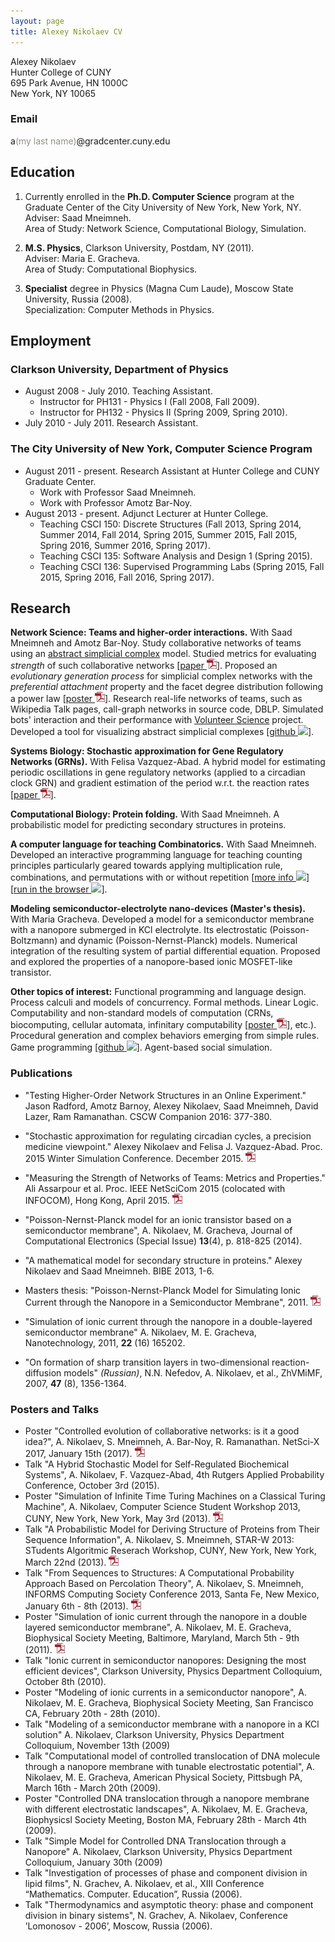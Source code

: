 ```yaml
---
layout: page
title: Alexey Nikolaev CV
---
```


Alexey Nikolaev  
Hunter College of CUNY  
695 Park Avenue, HN 1000C  
New York, NY 10065

### Email
a<span style="color:#969086;">(my last name)</span>@gradcenter.cuny.edu

## Education

1. Currently enrolled in the **Ph.D. Computer Science** program at the Graduate Center of the City University of New York, New York, NY.  
  Adviser: Saad Mneimneh.  
  Area of Study: Network Science, Computational Biology, Simulation.

2. **M.S. Physics**, Clarkson University, Postdam, NY (2011).  
  Adviser: Maria E. Gracheva.  
  Area of Study: Computational Biophysics. 

3. **Specialist** degree in Physics (Magna Cum Laude), Moscow State University, Russia (2008).  
  Specialization: Computer Methods in Physics.

## Employment

### Clarkson University, Department of Physics     
+ August 2008 - July 2010. Teaching Assistant.     
  + Instructor for PH131 - Physics I (Fall 2008, Fall 2009).    
  + Instructor for PH132 - Physics II (Spring 2009, Spring 2010).   
+ July 2010 - July 2011. Research Assistant.   

### The City University of New York, Computer Science Program     
+ August 2011 - present. Research Assistant at Hunter College and CUNY Graduate Center.    
  + Work with Professor Saad Mneimneh.   
  + Work with Professor Amotz Bar-Noy.   
+ August 2013 - present. Adjunct Lecturer at Hunter College.    
  + Teaching CSCI 150: Discrete Structures (Fall 2013, Spring 2014, Summer 2014, Fall 2014, Spring 2015, Summer 2015, Fall 2015,
    Spring 2016, Summer 2016, Spring 2017).   
  + Teaching CSCI 135: Software Analysis and Design 1 (Spring 2015).   
  + Teaching CSCI 136: Supervised Programming Labs (Spring 2015, Fall 2015, Spring 2016, Fall 2016, Spring 2017).   

## Research

**Network Science: Teams and higher-order interactions.**
With Saad Mneimneh and Amotz Bar-Noy.
Study collaborative networks of teams using an
[abstract simplicial complex](https://en.wikipedia.org/wiki/Abstract_simplicial_complex) model.
Studied metrics for evaluating *strength* of such collaborative networks
\[[paper&nbsp;![pdf][pdfimg]](https://pdfs.semanticscholar.org/c796/20efa50b7ed63b6d0f673c2d6e2306fa4db0.pdf)\].
Proposed an *evolutionary generation process* for simplicial complex networks with
the *preferential attachment* property and the facet degree distribution following a power law
\[[poster&nbsp;![pdf][pdfimg]](/docs/poster-netscix-2017.pdf)\].
Research real-life networks of teams, such as Wikipedia Talk pages, call-graph networks in source code, DBLP. 
Simulated bots' interaction and their performance with [Volunteer Science](https://volunteerscience.com/) project.
Developed a tool for visualizing abstract simplicial complexes \[[github&nbsp;![][codeimg]](https://github.com/a-nikolaev/visualsc)\].

**Systems Biology: Stochastic approximation for Gene Regulatory Networks (GRNs).**
With Felisa Vazquez-Abad. A hybrid model for estimating periodic oscillations in gene regulatory networks 
(applied to a circadian clock GRN) and gradient estimation of the period w.r.t. the reaction rates 
\[[paper&nbsp;![pdf][pdfimg]](https://pdfs.semanticscholar.org/0dc2/58e96178c50e18c7d19734216609c95e1602.pdf)].

**Computational Biology: Protein folding.**
With Saad Mneimneh. A probabilistic model for predicting secondary structures in proteins.

**A computer language for teaching Combinatorics.**
With Saad Mneimneh. Developed an interactive programming language for teaching counting principles
particularly geared towards applying multiplication rule, combinations, and permutations with or without repetition
\[[more&nbsp;info&nbsp;![][pageimg]](http://www.cs.hunter.cuny.edu/~saad/count/)\]
\[[run&nbsp;in&nbsp;the&nbsp;browser&nbsp;![][runimg]](http://a-nikolaev.github.io/counting/)\].

**Modeling semiconductor-electrolyte nano-devices (Master's thesis).**
With Maria Gracheva. Developed a model for a semiconductor membrane with a nanopore
submerged in KCl electrolyte. Its electrostatic (Poisson-Boltzmann) and dynamic (Poisson-Nernst-Planck) models.
Numerical integration of the resulting system of partial differential equation. 
Proposed and explored the properties of a nanopore-based ionic MOSFET-like transistor.

**Other topics of interest:** 
Functional programming and language design. Process calculi and models of concurrency. Formal methods. Linear Logic. 
Computability and non-standard models of computation (CRNs, biocomputing, cellular automata, infinitary computability
\[[poster&nbsp;![pdf][pdfimg]](/docs/poster-cssw-2013-ittm.pdf)\], etc.). 
Procedural generation and complex behaviors emerging from simple rules. 
Game programming \[[github&nbsp;![][codeimg]](https://github.com/a-nikolaev/wanderers)\]. Agent-based social simulation. 

### Publications

* "Testing Higher-Order Network Structures in an Online Experiment." 
Jason Radford, Amotz Barnoy, Alexey Nikolaev, Saad Mneimneh, David Lazer, Ram Ramanathan.
CSCW Companion 2016: 377-380.

* "Stochastic approximation for regulating circadian cycles, a precision medicine viewpoint."
Alexey Nikolaev and Felisa J. Vazquez-Abad. Proc. 2015 Winter Simulation Conference. December 2015.
  [![pdf][pdfimg]](https://pdfs.semanticscholar.org/0dc2/58e96178c50e18c7d19734216609c95e1602.pdf)

* "Measuring the Strength of Networks of Teams: Metrics and Properties."
Ali Assarpour et al. Proc. IEEE NetSciCom 2015 (colocated with INFOCOM), Hong Kong, April 2015. 
  [![pdf][pdfimg]](https://pdfs.semanticscholar.org/c796/20efa50b7ed63b6d0f673c2d6e2306fa4db0.pdf)

* "Poisson-Nernst-Planck model for an ionic transistor based on a semiconductor membrane", 
A. Nikolaev, M. Gracheva, Journal of Computational Electronics (Special Issue) **13**(4), p. 818-825 (2014). 

* "A mathematical model for secondary structure in proteins." Alexey Nikolaev and Saad Mneimneh.
BIBE 2013, 1-6.

<!--
* "Polymer translocation through an electrically tunable nanopore in a multilayered semiconductor membrane", 
D. Melnikov, A. Nikolaev, J.-P. Leburton, M.E. Gracheva, 
Book Chapter in "Nanopore-based technology: single molecule characterization and DNA sequencing", 
edited by M.E. Gracheva, p. 187-210, Humana Press (2012),
ISBN 978-1-61779-772-9, DOI 10.1007/978-1-61779-773-6. (Methods Mol Biol; 2012;870:187-207). -->
* Masters thesis: "Poisson-Nernst-Planck Model for Simulating Ionic
  Current through the Nanopore in a Semiconductor Membrane", 2011. 
  [![pdf][pdfimg]](/docs/thesis_1.0.pdf)
* "Simulation of ionic current through the nanopore in a double-layered semiconductor membrane" 
A. Nikolaev, M. E. Gracheva, Nanotechnology, 2011, **22** (16) 165202.

* "On formation of sharp transition layers in two-dimensional reaction-diffusion models" _(Russian)_, 
N.N. Nefedov, A. Nikolaev, et al., ZhVMiMF, 2007, **47** (8), 1356-1364.

### Posters and Talks

* Poster "Controlled evolution of collaborative networks: is it a good idea?",
A. Nikolaev, S. Mneimneh, A. Bar-Noy, R. Ramanathan. NetSci-X 2017, January 15th (2017).
[![pdf][pdfimg]](/docs/poster-netscix-2017.pdf)
* Talk "A Hybrid Stochastic Model for Self-Regulated Biochemical Systems",
A. Nikolaev, F. Vazquez-Abad, 4th Rutgers Applied Probability Conference, October 3rd (2015).
* Poster "Simulation of Infinite Time Turing Machines on a Classical Turing Machine",
A. Nikolaev, Computer Science Student Workshop 2013, CUNY, New York, New York, May 3rd (2013).
[![pdf][pdfimg]](/docs/poster-cssw-2013-ittm.pdf)
* Talk "A Probabilistic Model for Deriving Structure of Proteins from Their Sequence Information",
A. Nikolaev, S. Mneimneh, STAR-W 2013: STudents Algoritmic Reserach Workshop, CUNY, New York, New York, March 22nd (2013).
[![pdf][pdfimg]](/docs/slides-star-w-2013.pdf)
* Talk "From Sequences to Structures: A Computational Probability Approach Based on Percolation Theory",
A. Nikolaev, S. Mneimneh, INFORMS Computing Society Conference 2013, Santa Fe, New Mexico, January 6th - 8th (2013). 
[![pdf][pdfimg]](/docs/slides-informs-2013.pdf)
* Poster "Simulation of ionic current through the nanopore in a double layered semiconductor membrane", 
A. Nikolaev, M. E. Gracheva, Biophysical Society Meeting, Baltimore, Maryland, March 5th - 9th (2011). 
[![pdf][pdfimg]](/docs/poster-bps-2011.pdf)
* Talk "Ionic current in semiconductor nanopores: Designing the most efficient devices", 
Clarkson University, Physics Department Colloquium, October 8th (2010).
* Poster "Modeling of ionic currents in a semiconductor nanopore", 
A. Nikolaev, M. E. Gracheva, Biophysical Society Meeting, San Francisco CA, February 20th - 28th (2010).
* Talk "Modeling of a semiconductor membrane with a nanopore in a KCl solution"
A. Nikolaev, Clarkson University, Physics Department Colloquium, November 13th (2009)
* Talk "Computational model of controlled translocation of DNA molecule through a nanopore membrane with tunable electrostatic potential", 
A. Nikolaev, M. E. Gracheva, American Physical Society, Pittsbugh PA, March 16th - March 20th (2009).
* Poster "Controlled DNA translocation through a nanopore membrane with different electrostatic landscapes", 
A. Nikolaev, M. E. Gracheva, Biophysicsl Society Meeting, Boston MA, February 28th - March 4th (2009).
* Talk "Simple Model for Controlled DNA Translocation through a Nanopore" 
A. Nikolaev, Clarkson University, Physics Department Colloquium, January 30th (2009)
* Talk "Investigation of processes of phase and component division in lipid films", 
N. Grachev, A. Nikolaev, et al., XIII Conference “Mathematics. Computer. Education”, Russia (2006).
* Talk "Thermodynamics and asymptotic theory: phase and component division in binary sistems", 
N. Grachev, A. Nikolaev, Conference ’Lomonosov - 2006’, Moscow, Russia (2006).


[pdfimg]: /img/pdf1.png
[codeimg]: /img/code.png
[pageimg]: /img/page.png
[runimg]: /img/run.png

